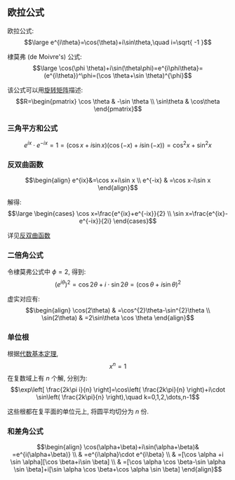 ## 欧拉公式

欧拉公式: $$\large e^{i\theta}=\cos(\theta)+i\sin\theta,\quad i=\sqrt{ -1 }$$

棣莫弗 (de Moivre's) 公式: $$\large \cos(\phi \theta)+i\sin(\theta\phi)=e^{i\phi\theta}=(e^{i\theta})^\phi=(\cos \theta+\sin \theta)^{\phi}$$

该公式可以用[旋转矩阵](Math/线性代数/矩阵相合.md)描述: $$R=\begin{pmatrix}
\cos \theta & -\sin \theta \\
\sin\theta & \cos\theta
\end{pmatrix}$$

### 三角平方和公式

$$e^{ix}\cdot e^{-ix}=1=(\cos x+i\sin x)(\cos (-x)+i\sin(-x))=\cos^{2}x+\sin^{2}x$$

### 反双曲函数

$$\begin{align}
e^{ix}&=\cos x+i\sin x \\
e^{-ix} & =\cos x-i\sin x
\end{align}$$

解得: $$\large \begin{cases}
\cos x=\frac{e^{ix}+e^{-ix}}{2} \\
\sin x=\frac{e^{ix}-e^{-ix}}{2i}
\end{cases}$$

详见[反双曲函数](Math/微积分/反双曲函数.md)

### 二倍角公式

令棣莫弗公式中 $\phi=2$, 得到: $$(e^{i\theta})^{2}=\cos{2\theta}+i\cdot \sin{2\theta}=(\cos \theta+i\sin \theta)^{2}$$

虚实对应有: $$\begin{align}
\cos(2\theta) & =\cos^{2}\theta-\sin^{2}\theta \\
\sin(2\theta) & =2\sin\theta \cos \theta
\end{align}$$

### 单位根

根据[代数基本定理](Math/抽象代数/环/多项式环.md#代数基本定理), $$x^{n}=1$$ 在复数域上有 $n$ 个解, 分别为: $$\exp\left[ \frac{2k\pi i}{n} \right]=\cos\left( \frac{2k\pi}{n} \right)+i\cdot \sin\left( \frac{2k\pi}{n} \right),\quad k=0,1,2,\dots,n-1$$

这些根都在复平面的单位元上, 将圆平均切分为 $n$ 份.

### 和差角公式

$$\begin{align}
 \cos(\alpha+\beta)+i\sin(\alpha+\beta)& =e^{i(\alpha+\beta)}  \\
& =e^{i\alpha}\cdot e^{i\beta} \\
 & =[\cos \alpha +i \sin \alpha][\cos \beta+i\sin \beta] \\
 & =[\cos \alpha \cos \beta-\sin \alpha \sin \beta]+i[\sin \alpha \cos \beta+\cos \alpha \sin \beta]
\end{align}$$
